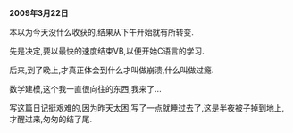 **2009年3月22日**

本以为今天没什么收获的,结果从下午开始就有所转变.

先是决定,要以最快的速度结束VB,以便开始C语言的学习.

后来,到了晚上,才真正体会到什么才叫做崩溃,什么叫做过瘾.

数学建模,这个我一直很向往的东西,我来了... 

写这篇日记挺艰难的,因为昨天太困,写了一点就睡过去了,这是半夜被子掉到地上,才醒过来,匆匆的结了尾.